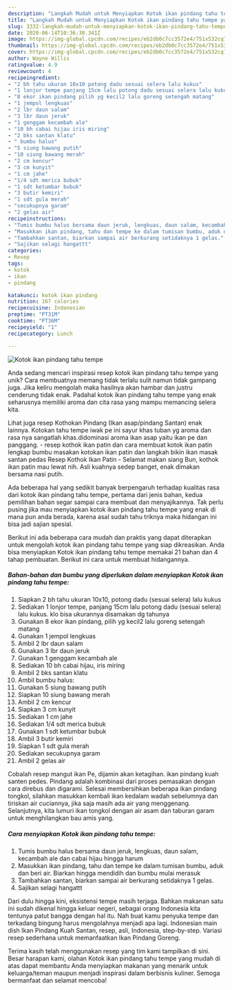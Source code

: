 ```yaml
---
description: "Langkah Mudah untuk Menyiapkan Kotok ikan pindang tahu tempe yang Bisa Manjain Lidah"
title: "Langkah Mudah untuk Menyiapkan Kotok ikan pindang tahu tempe yang Bisa Manjain Lidah"
slug: 3332-langkah-mudah-untuk-menyiapkan-kotok-ikan-pindang-tahu-tempe-yang-bisa-manjain-lidah
date: 2020-06-14T10:36:30.341Z
image: https://img-global.cpcdn.com/recipes/eb2db0c7cc3572e4/751x532cq70/kotok-ikan-pindang-tahu-tempe-foto-resep-utama.jpg
thumbnail: https://img-global.cpcdn.com/recipes/eb2db0c7cc3572e4/751x532cq70/kotok-ikan-pindang-tahu-tempe-foto-resep-utama.jpg
cover: https://img-global.cpcdn.com/recipes/eb2db0c7cc3572e4/751x532cq70/kotok-ikan-pindang-tahu-tempe-foto-resep-utama.jpg
author: Wayne Willis
ratingvalue: 4.9
reviewcount: 4
recipeingredient:
- "2 bh tahu ukuran 10x10 potong dadu sesuai selera lalu kukus"
- "1 lonjor tempe panjang 15cm lalu potong dadu sesuai selera lalu kukus klo bisa ukurannya disamakan dg tahunya"
- "8 ekor ikan pindang pilih yg kecil2 lalu goreng setengah matang"
- "1 jempol lengkuas"
- "2 lbr daun salam"
- "3 lbr daun jeruk"
- "1 genggam kecambah ale"
- "10 bh cabai hijau iris miring"
- "2 bks santan klatu"
- " bumbu halus"
- "5 siung bawang putih"
- "10 siung bawang merah"
- "2 cm kencur"
- "3 cm kunyit"
- "1 cm jahe"
- "1/4 sdt merica bubuk"
- "1 sdt ketumbar bubuk"
- "3 butir kemiri"
- "1 sdt gula merah"
- "secukupnya garam"
- "2 gelas air"
recipeinstructions:
- "Tumis bumbu halus bersama daun jeruk, lengkuas, daun salam, kecambah ale dan cabai hijau hingga harum"
- "Masukkan ikan pindang, tahu dan tempe ke dalam tumisan bumbu, aduk dan beri air. Biarkan hingga mendidih dan bumbu mulai merasuk"
- "Tambahkan santan, biarkan sampai air berkurang setidaknya 1 gelas."
- "Sajikan selagi hangattt"
categories:
- Resep
tags:
- kotok
- ikan
- pindang

katakunci: kotok ikan pindang 
nutrition: 167 calories
recipecuisine: Indonesian
preptime: "PT31M"
cooktime: "PT36M"
recipeyield: "1"
recipecategory: Lunch

---
```



![Kotok ikan pindang tahu tempe](https://img-global.cpcdn.com/recipes/eb2db0c7cc3572e4/751x532cq70/kotok-ikan-pindang-tahu-tempe-foto-resep-utama.jpg)

Anda sedang mencari inspirasi resep kotok ikan pindang tahu tempe yang unik? Cara membuatnya memang tidak terlalu sulit namun tidak gampang juga. Jika keliru mengolah maka hasilnya akan hambar dan justru cenderung tidak enak. Padahal kotok ikan pindang tahu tempe yang enak seharusnya memiliki aroma dan cita rasa yang mampu memancing selera kita.

Lihat juga resep Kothokan Pindang (Ikan asap/pindang Santan) enak lainnya. Kotokan tahu tempe iwak pe ini sayur khas tuban yg aroma dan rasa nya sangatlah khas.didominasi aroma ikan asap yaitu ikan pe dan panggang. - resep kothok ikan patin dan cara membuat kotok ikan patin lengkap bumbu masakan kotokan ikan patin dan langkah bikin ikan masak santan pedas Resep Kothok Ikan Patin - Selamat makan siang Bun, kothok ikan patin mau lewat nih. Asli kuahnya sedep banget, enak dimakan bersama nasi putih.

Ada beberapa hal yang sedikit banyak berpengaruh terhadap kualitas rasa dari kotok ikan pindang tahu tempe, pertama dari jenis bahan, kedua pemilihan bahan segar sampai cara membuat dan menyajikannya. Tak perlu pusing jika mau menyiapkan kotok ikan pindang tahu tempe yang enak di mana pun anda berada, karena asal sudah tahu triknya maka hidangan ini bisa jadi sajian spesial.


Berikut ini ada beberapa cara mudah dan praktis yang dapat diterapkan untuk mengolah kotok ikan pindang tahu tempe yang siap dikreasikan. Anda bisa menyiapkan Kotok ikan pindang tahu tempe memakai 21 bahan dan 4 tahap pembuatan. Berikut ini cara untuk membuat hidangannya.

<!--inarticleads1-->

##### Bahan-bahan dan bumbu yang diperlukan dalam menyiapkan Kotok ikan pindang tahu tempe:

1. Siapkan 2 bh tahu ukuran 10x10, potong dadu (sesuai selera) lalu kukus
1. Sediakan 1 lonjor tempe, panjang 15cm lalu potong dadu (sesuai selera) lalu kukus. klo bisa ukurannya disamakan dg tahunya
1. Gunakan 8 ekor ikan pindang, pilih yg kecil2 lalu goreng setengah matang
1. Gunakan 1 jempol lengkuas
1. Ambil 2 lbr daun salam
1. Gunakan 3 lbr daun jeruk
1. Gunakan 1 genggam kecambah ale
1. Sediakan 10 bh cabai hijau, iris miring
1. Ambil 2 bks santan klatu
1. Ambil  bumbu halus:
1. Gunakan 5 siung bawang putih
1. Siapkan 10 siung bawang merah
1. Ambil 2 cm kencur
1. Siapkan 3 cm kunyit
1. Sediakan 1 cm jahe
1. Sediakan 1/4 sdt merica bubuk
1. Gunakan 1 sdt ketumbar bubuk
1. Ambil 3 butir kemiri
1. Siapkan 1 sdt gula merah
1. Sediakan secukupnya garam
1. Ambil 2 gelas air


Cobalah resep mangut ikan Pe, dijamin akan ketagihan. ikan pindang kuah santen pedes. Pindang adalah kombinasi dari proses pemasakan dengan cara direbus dan digarami. Selesai membersihkan beberapa ikan pindang tongkol, silahkan masukkan kembali ikan kedalam wadah sebelumnya dan tiriskan air cuciannya, jika saja masih ada air yang menggenang. Selanjutnya, kita lumuri ikan tongkol dengan air asam dan taburan garam untuk menghilangkan bau amis yang. 

<!--inarticleads2-->

##### Cara menyiapkan Kotok ikan pindang tahu tempe:

1. Tumis bumbu halus bersama daun jeruk, lengkuas, daun salam, kecambah ale dan cabai hijau hingga harum
1. Masukkan ikan pindang, tahu dan tempe ke dalam tumisan bumbu, aduk dan beri air. Biarkan hingga mendidih dan bumbu mulai merasuk
1. Tambahkan santan, biarkan sampai air berkurang setidaknya 1 gelas.
1. Sajikan selagi hangattt


Dari dulu hingga kini, eksistensi tempe masih terjaga. Bahkan makanan satu ini sudah dikenal hingga keluar negeri, sebagai orang Indonesia kita tentunya patut bangga dengan hal itu. Nah buat kamu penyuka tempe dan terkadang bingung harus mengolahnya menjadi apa lagi. Indonesian main dish Ikan Pindang Kuah Santan, resep, asli, Indonesia, step-by-step. Variasi resep sederhana untuk memanfaatkan Ikan Pindang Goreng. 

Terima kasih telah menggunakan resep yang tim kami tampilkan di sini. Besar harapan kami, olahan Kotok ikan pindang tahu tempe yang mudah di atas dapat membantu Anda menyiapkan makanan yang menarik untuk keluarga/teman maupun menjadi inspirasi dalam berbisnis kuliner. Semoga bermanfaat dan selamat mencoba!
